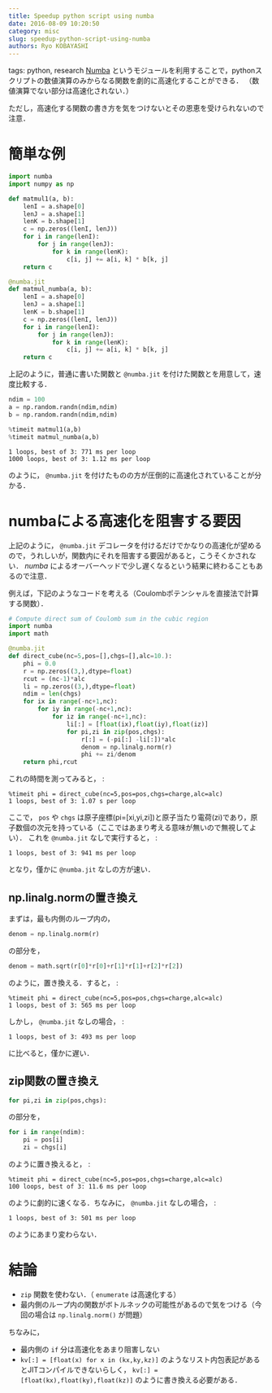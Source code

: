 ```yaml
---
title: Speedup python script using numba
date: 2016-08-09 10:20:50
category: misc
slug: speedup-python-script-using-numba
authors: Ryo KOBAYASHI
---
```


tags: python, research
[Numba](http://numba.pydata.org)
というモジュールを利用することで，pythonスクリプトの数値演算のみからなる関数を劇的に高速化することができる．
（数値演算でない部分は高速化されない．）

ただし，高速化する関数の書き方を気をつけないとその恩恵を受けられないので注意．

# 簡単な例

``` python
import numba
import numpy as np

def matmul1(a, b):
    lenI = a.shape[0]
    lenJ = a.shape[1]
    lenK = b.shape[1]
    c = np.zeros((lenI, lenJ))
    for i in range(lenI):
        for j in range(lenJ):
            for k in range(lenK):
                c[i, j] += a[i, k] * b[k, j]
    return c

@numba.jit
def matmul_numba(a, b):
    lenI = a.shape[0]
    lenJ = a.shape[1]
    lenK = b.shape[1]
    c = np.zeros((lenI, lenJ))
    for i in range(lenI):
        for j in range(lenJ):
            for k in range(lenK):
                c[i, j] += a[i, k] * b[k, j]
    return c
```

上記のように，普通に書いた関数と `@numba.jit`
を付けた関数とを用意して，速度比較する．

``` python
ndim = 100
a = np.random.randn(ndim,ndim)
b = np.random.randn(ndim,ndim)

%timeit matmul1(a,b)
%timeit matmul_numba(a,b)
```

    1 loops, best of 3: 771 ms per loop
    1000 loops, best of 3: 1.12 ms per loop

のように， `@numba.jit`
を付けたものの方が圧倒的に高速化されていることが分かる．

# numbaによる高速化を阻害する要因

上記のように， `@numba.jit`
デコレータを付けるだけでかなりの高速化が望めるので，うれしいが，関数内にそれを阻害する要因があると，こうそくかされない．
*numba*
によるオーバーヘッドで少し遅くなるという結果に終わることもあるので注意．

例えば，下記のようなコードを考える（Coulombポテンシャルを直接法で計算する関数）．

``` python
# Compute direct sum of Coulomb sum in the cubic region
import numba
import math

@numba.jit
def direct_cube(nc=5,pos=[],chgs=[],alc=10.):
    phi = 0.0
    r = np.zeros((3,),dtype=float)
    rcut = (nc-1)*alc
    li = np.zeros((3,),dtype=float)
    ndim = len(chgs)
    for ix in range(-nc+1,nc):
        for iy in range(-nc+1,nc):
            for iz in range(-nc+1,nc):
                li[:] = [float(ix),float(iy),float(iz)]
                for pi,zi in zip(pos,chgs):
                    r[:] = (-pi[:] -li[:])*alc
                    denom = np.linalg.norm(r)
                    phi += zi/denom
    return phi,rcut
```

これの時間を測ってみると， :

    %timeit phi = direct_cube(nc=5,pos=pos,chgs=charge,alc=alc)
    1 loops, best of 3: 1.07 s per loop

ここで， `pos` や `chgs`
は原子座標(pi=\[xi,yi,zi\])と原子当たり電荷(zi)であり，原子数個の次元を持っている（ここではあまり考える意味が無いので無視してよい）．
これを `@numba.jit` なしで実行すると， :

    1 loops, best of 3: 941 ms per loop

となり，僅かに `@numba.jit` なしの方が速い．

## np.linalg.normの置き換え

まずは，最も内側のループ内の，

``` python
denom = np.linalg.norm(r)
```

の部分を，

``` python
denom = math.sqrt(r[0]*r[0]+r[1]*r[1]+r[2]*r[2])
```

のように，置き換える．すると， :

    %timeit phi = direct_cube(nc=5,pos=pos,chgs=charge,alc=alc)
    1 loops, best of 3: 565 ms per loop

しかし， `@numba.jit` なしの場合， :

    1 loops, best of 3: 493 ms per loop

に比べると，僅かに遅い．

## zip関数の置き換え

``` python
for pi,zi in zip(pos,chgs):
```

の部分を，

``` python
for i in range(ndim):
    pi = pos[i]
    zi = chgs[i]
```

のように置き換えると， :

    %timeit phi = direct_cube(nc=5,pos=pos,chgs=charge,alc=alc)
    100 loops, best of 3: 11.6 ms per loop

のように劇的に速くなる．ちなみに， `@numba.jit` なしの場合， :

    1 loops, best of 3: 501 ms per loop

のようにあまり変わらない．

# 結論

-   `zip` 関数を使わない．（ `enumerate` は高速化する）
-   最内側のループ内の関数がボトルネックの可能性があるので気をつける（今回の場合は
    `np.linalg.norm()` が問題）

ちなみに，

-   最内側の `if` 分は高速化をあまり阻害しない
-   `kv[:] = [float(x) for x in (kx,ky,kz)]`
    のようなリスト内包表記があるとJITコンパイルできないらしく，
    `kv[:] = [float(kx),float(ky),float(kz)]`
    のように書き換える必要がある．
